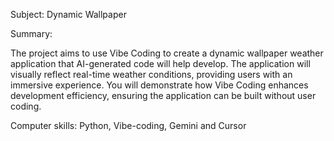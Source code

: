 Subject: Dynamic Wallpaper

Summary:

The project aims to use Vibe Coding to create a dynamic wallpaper weather application that AI-generated code will help develop. The application will visually reflect real-time weather conditions, providing users with an immersive experience. You will demonstrate how Vibe Coding enhances development efficiency, ensuring the application can be built without user coding.

Computer skills: Python, Vibe-coding, Gemini and Cursor
